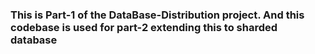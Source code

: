 ### This is Part-1 of the DataBase-Distribution project. And this codebase is used for part-2 extending this to sharded database
